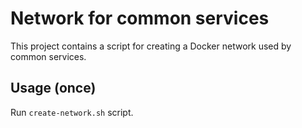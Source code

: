 # Network for common services
This project contains a script for creating a Docker network used by common services.

## Usage (once)

Run `create-network.sh` script.